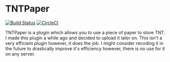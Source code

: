 # TNTPaper

[![Build Status](https://travis-ci.org/Workinq/TNTPaper.svg?branch=master)](https://travis-ci.org/Workinq/TNTPaper)
[![CircleCI](https://circleci.com/gh/Workinq/TNTPaper.svg?style=shield)](https://circleci.com/gh/Workinq/TNTPaper)


TNTPaper is a plugin which allows you to use a piece of paper to store TNT. I made this plugin a while ago and decided to upload it later on. This isn't a very efficient plugin however, it does the job. I might consider recoding it in the future to drastically improve it's efficiency however, there is no use for it on any server.
